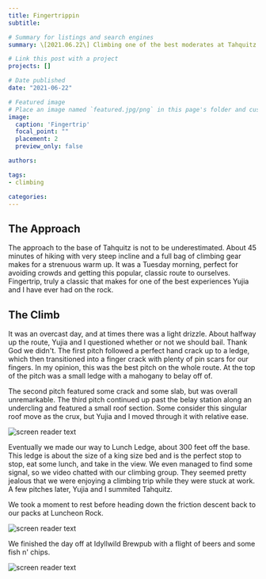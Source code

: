```yaml
---
title: Fingertrippin
subtitle: 

# Summary for listings and search engines
summary: \[2021.06.22\] Climbing one of the best moderates at Tahquitz.

# Link this post with a project
projects: []

# Date published
date: "2021-06-22"

# Featured image
# Place an image named `featured.jpg/png` in this page's folder and customize its options here.
image:
  caption: 'Fingertrip'
  focal_point: ""
  placement: 2
  preview_only: false

authors:

tags:
- climbing

categories:
---
```


The Approach
-------

The approach to the base of Tahquitz is not to be underestimated. About 45 minutes of hiking with very steep incline and a full bag of climbing gear makes for a strenuous warm up. It was a Tuesday morning, perfect for avoiding crowds and getting this popular, classic route to ourselves. Fingertrip, truly a classic that makes for one of the best experiences Yujia and I have ever had on the rock.

The Climb
-------
It was an overcast day, and at times there was a light drizzle. About halfway up the route, Yujia and I questioned whether or not we should bail. Thank God we didn't. The first pitch followed a perfect hand crack up to a ledge, which then transitioned into a finger crack with plenty of pin scars for our fingers. In my opinion, this was the best pitch on the whole route. At the top of the pitch was a small ledge with a mahogany to belay off of.

The second pitch featured some crack and some slab, but was overall unremarkable. The third pitch continued up past the belay station along an undercling and featured a small roof section. Some consider this singular roof move as the crux, but Yujia and I moved through it with relative ease. 

![screen reader text](fingertrip-roof.png "Fingertrip, P2")

Eventually we made our way to Lunch Ledge, about 300 feet off the base. This ledge is about the size of a king size bed and is the perfect stop to stop, eat some lunch, and take in the view. We even managed to find some signal, so we video chatted with our climbing group. They seemed pretty jealous that we were enjoying a climbing trip while they were stuck at work. A few pitches later, Yujia and I summited Tahquitz. 

We took a moment to rest before heading down the friction descent back to our packs at Luncheon Rock. 

![screen reader text](friction-descent.jpg "Friction Descent")

We finished the day off at Idyllwild Brewpub with a flight of beers and some fish n' chips.

![screen reader text](brewpub.jpg "Idyllwild Brewpub")